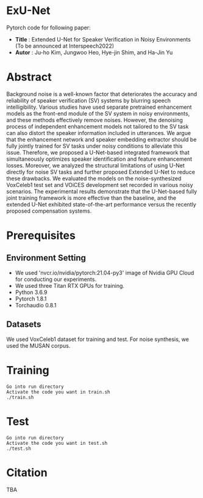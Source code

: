 # ExU-Net

Pytorch code for following paper:

* **Title** : Extended U-Net for Speaker Verification in Noisy Environments (To be announced at Interspeech2022) 
* **Autor** : Ju-ho Kim, Jungwoo Heo, Hye-jin Shim, and Ha-Jin Yu

# Abstract

Background noise is a well-known factor that deteriorates the accuracy and reliability of speaker verification (SV) systems by blurring speech intelligibility. 
Various studies have used separate pretrained enhancement models as the front-end module of the SV system in noisy environments, and these methods effectively remove noises. 
However, the denoising process of independent enhancement models not tailored to the SV task can also distort the speaker information included in utterances. 
We argue that the enhancement network and speaker embedding extractor should be fully jointly trained for SV tasks under noisy conditions to alleviate this issue. 
Therefore, we proposed a U-Net-based integrated framework that simultaneously optimizes speaker identification and feature enhancement losses. 
Moreover, we analyzed the structural limitations of using U-Net directly for noise SV tasks and further proposed Extended U-Net to reduce these drawbacks. 
We evaluated the models on the noise-synthesized VoxCeleb1 test set and VOiCES development set recorded in various noisy scenarios. 
The experimental results demonstrate that the U-Net-based fully joint training framework is more effective than the baseline, and the extended U-Net exhibited state-of-the-art performance versus the recently proposed compensation systems.

# Prerequisites

## Environment Setting
* We used 'nvcr.io/nvidia/pytorch:21.04-py3' image of Nvidia GPU Cloud for conducting our experiments. 
* We used three Titan RTX GPUs for training. 
* Python 3.6.9
* Pytorch 1.8.1
* Torchaudio 0.8.1

## Datasets

We used VoxCeleb1 dataset for training and test. 
For noise synthesis, we used the MUSAN corpus.


# Training

```
Go into run directory
Activate the code you want in train.sh
./train.sh
```

# Test

```
Go into run directory
Activate the code you want in test.sh
./test.sh
```

# Citation
TBA

